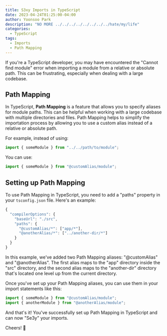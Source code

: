 ```yaml
---
title: S3xy Imports in TypeScript
date: 2023-04-24T01:25:00-04:00
author: Yoonsoo Park
description: "NO MORE ../../../../../../../../hate/my/life"
categories:
  - TypeScript
tags:
  - Imports
  - Path Mapping
---
```


If you're a TypeScript developer, you may have encountered the "Cannot find module" error when importing a module from a relative or absolute path. This can be frustrating, especially when dealing with a large codebase.

## Path Mapping

In TypeScript, **Path Mapping** is a feature that allows you to specify aliases for module paths. This can be helpful when working with a large codebase with multiple directories and files. Path Mapping helps to simplify the importation process by allowing you to use a custom alias instead of a relative or absolute path.

For example, instead of using:

```typescript
import { someModule } from "../../path/to/module";
```

You can use:

```typescript
import { someModule } from "@customAlias/module";
```

## Setting up Path Mapping

To use Path Mapping in TypeScript, you need to add a "paths" property in your `tsconfig.json` file.
Here's an example:

```typescript
{
  "compilerOptions": {
    "baseUrl": "./src",
    "paths": {
      "@customAlias/*": ["app/*"],
      "@anotherAlias/*": ["../another-dir/*"]
    }
  }
}
```

In this example, we've added two Path Mapping aliases: "@customAlias" and "@anotherAlias". The first alias maps to the "app" directory inside the "src" directory, and the second alias maps to the "another-dir" directory that's located one level up from the current directory.

Once you've set up your Path Mapping aliases, you can use them in your import statements like this:

```typescript
import { someModule } from "@customAlias/module";
import { anotherModule } from "@anotherAlias/module";
```

And that's it! You've successfully set up Path Mapping in TypeScript and can now "Se3y" your imports.

Cheers! 🍺
